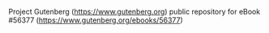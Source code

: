 Project Gutenberg (https://www.gutenberg.org) public repository for
eBook #56377 (https://www.gutenberg.org/ebooks/56377)
